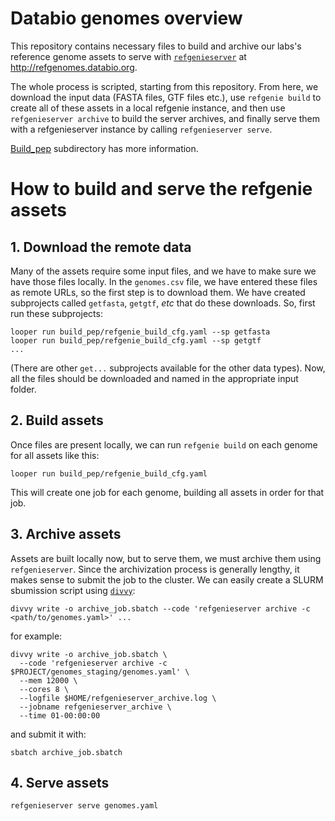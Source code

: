 # Databio genomes overview

This repository contains necessary files to build and archive our labs's reference genome assets to serve with [`refgenieserver`](https://github.com/databio/refgenieserver) at http://refgenomes.databio.org. 

The whole process is scripted, starting from this repository. From here, we download the input data (FASTA files, GTF files etc.), use `refgenie build` to create all of these assets in a local refgenie instance, and then use `refgenieserver archive` to build the server archives, and finally serve them with a refgenieserver instance by calling `refgenieserver serve`.

[Build_pep](build_pep) subdirectory has more information.

# How to build and serve the refgenie assets

## 1. Download the remote data

Many of the assets require some input files, and we have to make sure we have those files locally. In the `genomes.csv` file, we have entered these files as remote URLs, so the first step is to download them. We have created subprojects called `getfasta`, `getgtf`, *etc* that do these downloads. So, first run these subprojects:

```
looper run build_pep/refgenie_build_cfg.yaml --sp getfasta
looper run build_pep/refgenie_build_cfg.yaml --sp getgtf
...
```

(There are other `get...` subprojects available for the other data types). Now, all the files should be downloaded and named in the appropriate input folder. 

## 2. Build assets

Once files are present locally, we can run `refgenie build` on each genome for all assets like this:

```
looper run build_pep/refgenie_build_cfg.yaml
```

This will create one job for each genome, building all assets in order for that job.

## 3. Archive assets

Assets are built locally now, but to serve them, we must archive them using `refgenieserver`.
Since the archivization process is generally lengthy, it makes sense to submit the job to the cluster. We can easily create a SLURM sbumission script using [`divvy`](http://divvy.databio.org/en/latest/):

```
divvy write -o archive_job.sbatch --code 'refgenieserver archive -c <path/to/genomes.yaml>' ...
```
for example:
```
divvy write -o archive_job.sbatch \
  --code 'refgenieserver archive -c $PROJECT/genomes_staging/genomes.yaml' \
  --mem 12000 \ 
  --cores 8 \ 
  --logfile $HOME/refgenieserver_archive.log \
  --jobname refgenieserver_archive \
  --time 01-00:00:00
```
and submit it with:
```
sbatch archive_job.sbatch
```

## 4. Serve assets

```
refgenieserver serve genomes.yaml
```
